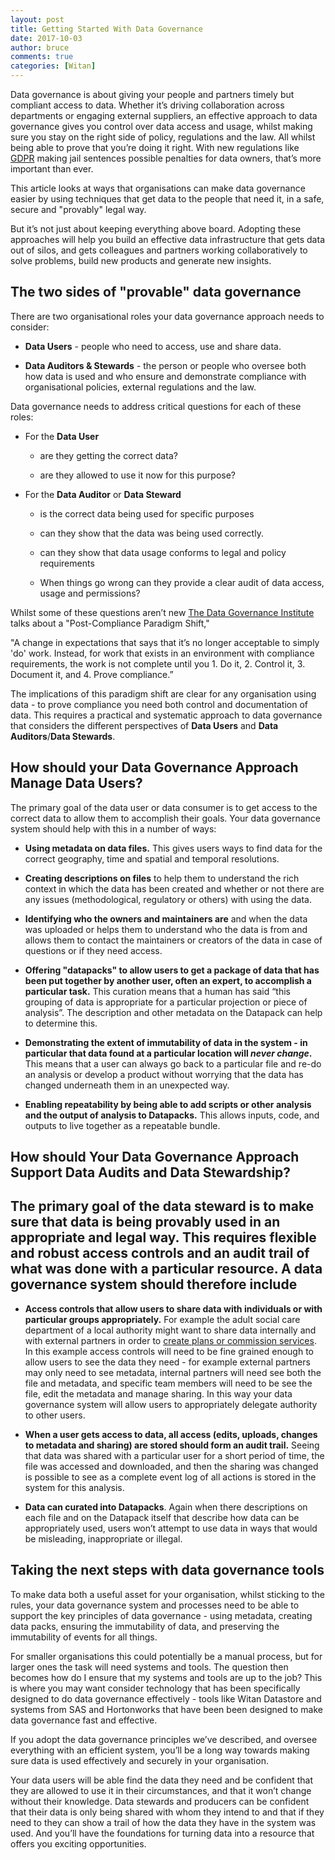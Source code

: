```yaml
---
layout: post
title: Getting Started With Data Governance
date: 2017-10-03
author: bruce
comments: true
categories: [Witan]
---
```


Data governance is about giving your people and partners timely but compliant access to data. Whether it’s driving collaboration across departments or engaging external suppliers, an effective approach to data governance gives you control over data access and usage, whilst making sure you stay on the right side of policy, regulations and the law. All whilst being able to prove that you’re doing it right. With new regulations like [GDPR](https://en.wikipedia.org/wiki/General_Data_Protection_Regulation) making jail sentences possible penalties for data owners, that’s more important than ever.

<!--more-->

This article looks at ways that organisations can make data governance easier by using techniques that get data to the people that need it, in a safe, secure and "provably" legal way.

But it’s not just about keeping everything above board. Adopting these approaches will help you build an effective data infrastructure that gets data out of silos, and gets colleagues and partners working collaboratively to solve problems, build new products and generate new insights.

## The two sides of "provable" data governance

There are two organisational roles your data governance approach needs to consider:

* **Data Users** - people who need to access, use and share data.

* **Data Auditors & Stewards** - the person or people who oversee both how data is used and who ensure and demonstrate compliance with organisational policies, external regulations and the law.

Data governance needs to address critical questions for each of these roles:

* For the **Data User**

    * are they getting the correct data?

    * are they allowed to use it now for this purpose?

* For the **Data Auditor** or **Data Steward**

    * is the correct data being used for specific purposes

    * can they show that the data was being used correctly.

    * can they show that data usage conforms to legal and policy requirements

    * When things go wrong can they provide a clear audit of data access, usage and permissions?

Whilst some of these questions aren’t new [The Data Governance Institute](https://href.li/?http://www.datagovernance.com/) talks about a "Post-Compliance Paradigm Shift,"

"A change in expectations that says that it’s no longer acceptable to simply 'do' work. Instead, for work that exists in an environment with compliance requirements, the work is not complete until you 1. Do it, 2. Control it, 3. Document it, and 4. Prove compliance.”

The implications of this paradigm shift are clear for any organisation using data - to prove compliance you need both control and documentation of data. This requires a practical and systematic approach to data governance that considers the different perspectives of **Data Users** and **Data Auditors**/**Data Stewards**.

## How should your Data Governance Approach Manage Data Users?

The primary goal of the data user or data consumer is to get access to the correct data to allow them to accomplish their goals. Your data governance system should help with this in a number of ways:

* **Using metadata on data files.** This gives users ways to find data for the correct geography, time and spatial and temporal resolutions.

* **Creating descriptions on files** to help them to understand the rich context in which the data has been created and whether or not there are any issues (methodological, regulatory or others) with using the data.

* **Identifying who the owners and maintainers are** and when the data was uploaded or helps them to understand who the data is from and allows them to contact the maintainers or creators of the data in case of questions or if they need access.

* **Offering "datapacks" to allow users to get a package of data that has been put together by another user, often an expert, to accomplish a particular task.** This curation means that a human has said “this grouping of data is appropriate for a particular projection or piece of analysis”. The description and other metadata on the Datapack can help to determine this.

* **Demonstrating the extent of immutability of data in the system - in particular that data found at a particular location will *never change*.** This means that a user can always go back to a particular file and re-do an analysis or develop a product without worrying that the data has changed underneath them in an unexpected way.

* **Enabling repeatability by being able to add scripts or other analysis and the output of analysis to Datapacks.** This allows inputs, code, and outputs to live together as a repeatable bundle.

## How should Your Data Governance Approach Support Data Audits and Data Stewardship?

## The primary goal of the data steward is to make sure that data is being provably used in an appropriate and legal way. This requires flexible and robust access controls and an audit trail of what was done with a particular resource.  A data governance system should therefore include

* **Access controls that allow users to share data with individuals or with particular groups appropriately.** For example the adult social care department of a local authority might want to share data internally and with external partners in order to [create plans or commission services](http://www.mastodonc.com/data%20science/send/asc/witan/2017/09/05/demand-projection-send-asc.html).  In this example access controls will need to be fine grained enough to allow users to see the data they need - for example external partners may only need to see metadata, internal partners will need see both the file and metadata, and specific team members will need to be see the file, edit the metadata and manage sharing. In this way your data governance system will allow users to appropriately delegate authority to other users.

* **When a user gets access to data, all access (edits, uploads, changes to metadata and sharing) are stored should form an audit trail.** Seeing that data was shared with a particular user for a short period of time, the file was accessed and downloaded, and then the sharing was changed is possible to see as a complete event log of all actions is stored in the system for this analysis.

* **Data can curated into Datapacks**.  Again when there descriptions on each file and on the Datapack itself that describe how data can be appropriately used, users won’t attempt to use data in ways that would be misleading, inappropriate or illegal.

## **Taking the next steps with data governance tools**

To make data both a useful asset for your organisation, whilst sticking to the rules, your data governance system and processes need to be able to support the key principles of data governance - using metadata, creating data packs, ensuring the immutability of data, and preserving the immutability of events for all things.

For smaller organisations this could potentially be a manual process, but for larger ones the task will need systems and tools. The question then becomes how do I ensure that my systems and tools are up to the job?  This is where you may want consider technology that has been specifically designed to do data governance effectively - tools like Witan Datastore and systems from SAS and Hortonworks that have been been designed to make data governance fast and effective.

If you adopt the data governance principles we’ve described, and oversee everything with an efficient system, you’ll be a long way towards making sure data is used effectively and securely in your organisation.

Your data users will be able find the data they need and be confident that they are allowed to use it in their circumstances, and that it won’t change without their knowledge. Data stewards and producers can be confident that their data is only being shared with whom they intend to and that if they need to they can show a trail of how the data they have in the system was used. And you’ll have the foundations for turning data into a resource that offers you exciting opportunities.
